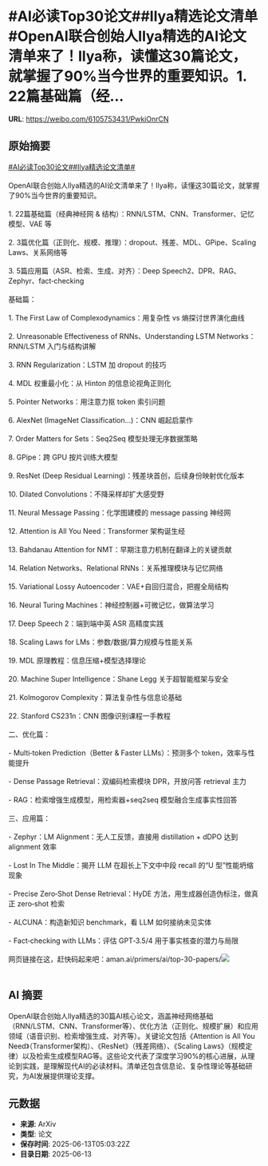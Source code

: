 # #AI必读Top30论文##Ilya精选论文清单#OpenAI联合创始人Ilya精选的AI论文清单来了！Ilya称，读懂这30篇论文，就掌握了90%当今世界的重要知识。1. 22篇基础篇（经...

**URL**: https://weibo.com/6105753431/PwkiOnrCN

## 原始摘要

<a href="https://m.weibo.cn/search?containerid=231522type%3D1%26t%3D10%26q%3D%23AI%E5%BF%85%E8%AF%BBTop30%E8%AE%BA%E6%96%87%23&amp;extparam=%23AI%E5%BF%85%E8%AF%BBTop30%E8%AE%BA%E6%96%87%23" data-hide=""><span class="surl-text">#AI必读Top30论文#</span></a><a href="https://m.weibo.cn/search?containerid=231522type%3D1%26t%3D10%26q%3D%23Ilya%E7%B2%BE%E9%80%89%E8%AE%BA%E6%96%87%E6%B8%85%E5%8D%95%23&amp;extparam=%23Ilya%E7%B2%BE%E9%80%89%E8%AE%BA%E6%96%87%E6%B8%85%E5%8D%95%23" data-hide=""><span class="surl-text">#Ilya精选论文清单#</span></a><br><br>OpenAI联合创始人Ilya精选的AI论文清单来了！Ilya称，读懂这30篇论文，就掌握了90%当今世界的重要知识。<br><br>1. 22篇基础篇（经典神经网 &amp; 结构）：RNN/LSTM、CNN、Transformer、记忆模型、VAE 等<br><br>2. 3篇优化篇（正则化、规模、推理）：dropout、残差、MDL、GPipe、Scaling Laws、关系网络等<br><br>3. 5篇应用篇（ASR、检索、生成、对齐）：Deep Speech2、DPR、RAG、Zephyr、fact‑checking<br><br>基础篇：<br><br>1. The First Law of Complexodynamics：用复杂性 vs 熵探讨世界演化曲线<br><br>2. Unreasonable Effectiveness of RNNs、Understanding LSTM Networks：RNN/LSTM 入门与结构讲解<br><br>3. RNN Regularization：LSTM 加 dropout 的技巧<br><br>4. MDL 权重最小化：从 Hinton 的信息论视角正则化<br><br>5. Pointer Networks：用注意力抠 token 索引问题<br><br>6. AlexNet (ImageNet Classification…)：CNN 崛起启蒙作<br><br>7. Order Matters for Sets：Seq2Seq 模型处理无序数据策略<br><br>8. GPipe：跨 GPU 按片训练大模型<br><br>9. ResNet (Deep Residual Learning)：残差块首创，后续身份映射优化版本<br><br>10. Dilated Convolutions：不降采样却扩大感受野<br><br>11. Neural Message Passing：化学图建模的 message passing 神经网<br><br>12. Attention is All You Need：Transformer 架构诞生经<br><br>13. Bahdanau Attention for NMT：早期注意力机制在翻译上的关键贡献<br><br>14. Relation Networks、Relational RNNs：关系推理模块与记忆网络<br><br>15. Variational Lossy Autoencoder：VAE+自回归混合，把握全局结构<br><br>16. Neural Turing Machines：神经控制器+可微记忆，做算法学习<br><br>17. Deep Speech&nbsp;2：端到端中英 ASR 高精度实践<br><br>18. Scaling&nbsp;Laws for LMs：参数/数据/算力规模与性能关系<br><br>19. MDL 原理教程：信息压缩+模型选择理论<br><br>20. Machine Super Intelligence：Shane&nbsp;Legg 关于超智能框架与安全<br><br>21. Kolmogorov Complexity：算法复杂性与信息论基础<br><br>22. Stanford CS231n：CNN 图像识别课程一手教程<br><br>二、优化篇：<br><br>- Multi‑token Prediction（Better &amp; Faster LLMs）：预测多个 token，效率与性能提升<br><br>- Dense Passage Retrieval：双编码检索模块 DPR，开放问答 retrieval 主力<br><br>- RAG：检索增强生成模型，用检索器+seq2seq 模型融合生成事实性回答<br><br>三、应用篇：<br><br>- Zephyr：LM Alignment：无人工反馈，直接用 distillation + dDPO 达到 alignment 效率<br><br>- Lost In The Middle：揭开 LLM 在超长上下文中中段 recall 的“U 型”性能坍缩现象<br><br>- Precise Zero‑Shot Dense Retrieval：HyDE 方法，用生成器创造伪标注，做真正 zero‑shot 检索<br><br>- ALCUNA：构造新知识 benchmark，看 LLM 如何接纳未见实体<br><br>- Fact‑checking with LLMs：评估 GPT‑3.5/4 用于事实核查的潜力与局限<br><br>网页链接在这，赶快码起来吧：aman.ai/primers/ai/top-30-papers/<img style="" src="https://tvax2.sinaimg.cn/large/006Fd7o3gy1i2dkjigiyoj30zk0xg4of.jpg" referrerpolicy="no-referrer"><br><br>

## AI 摘要

OpenAI联合创始人Ilya精选的30篇AI核心论文，涵盖神经网络基础（RNN/LSTM、CNN、Transformer等）、优化方法（正则化、规模扩展）和应用领域（语音识别、检索增强生成、对齐等）。关键论文包括《Attention is All You Need》（Transformer架构）、《ResNet》（残差网络）、《Scaling Laws》（规模定律）以及检索生成模型RAG等。这些论文代表了深度学习90%的核心进展，从理论到实践，是理解现代AI的必读材料。清单还包含信息论、复杂性理论等基础研究，为AI发展提供理论支撑。

## 元数据

- **来源**: ArXiv
- **类型**: 论文
- **保存时间**: 2025-06-13T05:03:22Z
- **目录日期**: 2025-06-13

